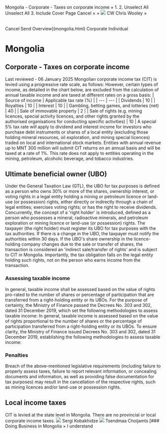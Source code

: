Mongolia - Corporate - Taxes on corporate income
×
1.
2.
Unselect All
Unselect All
3.
Include Cover Page
Cancel
×
×
![](-/media/world-wide-tax-summaries/attachments/global---chris-wooley.ashx%3Frev=ac5e5f3223b34096b1afc2a6009c7320&revision=ac5e5f32-23b3-4096-b1af-c2a6009c7320&hash=859B7ADC84DC2CBEC9760E9E6EE7DE6D0A8BFCDF)
CW
Chris Wooley
×
######
Cancel
Send
Overview](mongolia.html)
Corporate
Individual
# Mongolia
## Corporate - Taxes on corporate income
Last reviewed - 06 January 2025
Mongolian corporate income tax (CIT) is levied using a progressive rate scale, as follows:
However, certain types of income, as detailed in the chart below, are excluded from the calculation of annual taxable income and are taxed at different rates on a gross basis:
| Source of income | Applicable tax rate (%) |
| --- | --- |
| Dividends | 10 |
| Royalties | 10 |
| Interest | 10 |
| Gambling, betting games, and lotteries (net) | 40 |
| Sale of immovable property | 2 |
| Sale of rights (e.g. mining licences, special activity licences, and other rights granted by the authorised organisations for conducting specific activities) | 10 |
A special 5% tax rate will apply to dividend and interest income for investors who purchase debt instruments or shares of a local entity (excluding those holding mineral resources, oil exploration, and mining special licences) traded on local and international stock markets.
Entities with annual revenue up to MNT 300 million will submit CIT returns on an annual basis and will be taxed at a rate of 1%. This rate does not apply to entities operating in the mining, petroleum, alcoholic beverage, and tobacco industries.
## Ultimate beneficial owner (UBO)
Under the General Taxation Law (GTL), the UBO for tax purposes is defined as a person who owns 30% or more of the shares, ownership interest, or voting rights in a legal entity holding a mining or petroleum licence or land-use (or possession) rights, either directly or indirectly through a chain of legal entities; exercises voting rights; or has the right to receive dividends. Concurrently, the concept of a 'right holder' is introduced, defined as a person who possesses a mineral, radioactive minerals, and petroleum exploration or mining licence or land-use (or possession) rights.
The taxpayer (the right holder) must register its UBO for tax purposes with the tax authorities. If there is a change in the UBO, the taxpayer must notify the authorities within 30 days.
If the UBO's share ownership in the licence-holding company changes due to the sale or transfer of shares, the transaction is considered an 'indirect sale/transfer of rights' and is subject to CIT in Mongolia. Importantly, the tax obligation falls on the legal entity holding such rights, not on the person who earns income from the transaction.
### Assessing taxable income
In general, taxable income shall be assessed based on the value of rights pro-rated to the number of shares or percentage of participation that are transferred from a right-holding entity or its UBOs. For the purpose of certainty, the Ministry of Finance passed the Decrees No. 303 and 302, dated 31 December 2019, which set the following methodologies to assess taxable income:
In general, taxable income is assessed based on the value of rights proportional to the number of shares or the percentage of participation transferred from a right-holding entity or its UBOs. To ensure clarity, the Ministry of Finance issued Decrees No. 303 and 302, dated 31 December 2019, establishing the following methodologies to assess taxable income:
### Penalties
Breach of the above-mentioned legislative requirements (including failure to properly assess taxes, failure to report relevant information, or concealing documents and information, as well as providing false documentation for tax purposes) may result in the cancellation of the respective rights, such as mining licences and/or land-use or possession rights.
## Local income taxes
CIT is levied at the state level in Mongolia. There are no provincial or local corporate income taxes.
![](-/media/world-wide-tax-summaries/mongoliasergi-kobakhidzemongolia--sergi-kobakhidzejpg20240220123859709.ashx%3Frev=a9928c930f0743328ee2941a4005a6da&revision=a9928c93-0f07-4332-8ee2-941a4005a6da&hash=7B89D0C41359AC494BEE7349DDBC0D8187DCBA0B)
Sergi Kobakhidze
![](-/media/world-wide-tax-summaries/attachments/mongolia---tsendmaa-choijamts.ashx%3Frev=1ff707d7b62e46d9b7adda037c8d4b6a&revision=1ff707d7-b62e-46d9-b7ad-da037c8d4b6a&hash=4AEABB77C838553870401EA8CA0D48F0DAFEFD96)
Tsendmaa Choijamts
[### Doing Business in Mongolia
×
I understand